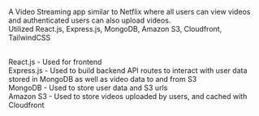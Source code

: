 A Video Streaming app similar to Netflix where all users can view videos and authenticated users can also upload videos.<br>
Utilized React.js, Express.js, MongoDB, Amazon S3, Cloudfront, TailwindCSS<br><br>

React.js - Used for frontend<br>
Express.js - Used to build backend API routes to interact with user data stored in MongoDB as well as video data to and from S3<br>
MongoDB - Used to store user data and S3 urls<br>
Amazon S3 - Used to store videos uploaded by users, and cached with Cloudfront<br>

